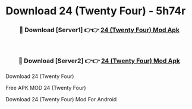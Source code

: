 # Download 24 (Twenty Four) - 5h74r



<div align="center">
<h3>🔴 Download [Server1] 👉👉 <a href="https://momento.my/?title=24_(Twenty_Four)">24 (Twenty Four) Mod Apk</a></h3><br>

<h3>🔴 Download [Server2] 👉👉 <a href="https://momento.my/?title=24_(Twenty_Four)">24 (Twenty Four) Mod Apk</a></h3>
</div>



Download 24 (Twenty Four) 

Free APK MOD 24 (Twenty Four) 

Download 24 (Twenty Four) Mod For Android
